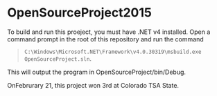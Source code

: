 OpenSourceProject2015
=================

To build and run this proeject, you must have .NET v4 installed. Open a command prompt in the root of this repository and run the command 

>`C:\Windows\Microsoft.NET\Framework\v4.0.30319\msbuild.exe OpenSourceProject.sln`. 

This will output the program in OpenSourceProject/bin/Debug.

OnFebrurary 21, this project won 3rd at Colorado TSA State.
